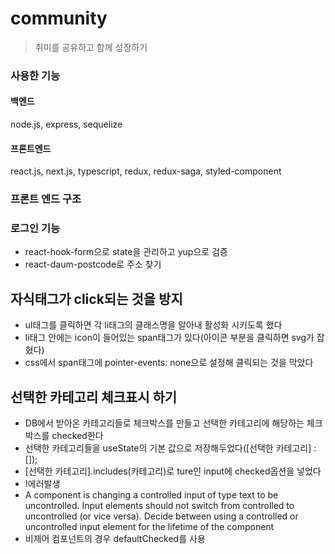# community

> 취미를 공유하고 함께 성장하기

### 사용한 기능

#### 백엔드

node.js, express, sequelize

#### 프론트엔드

react.js, next.js, typescript, redux, redux-saga, styled-component

### 프론트 엔드 구조

### 로그인 기능

- react-hook-form으로 state을 관리하고 yup으로 검증
- react-daum-postcode로 주소 찾기

## 자식태그가 click되는 것을 방지

- ul태그를 클릭하면 각 li태그의 클래스명을 알아내 활성화 시키도록 했다
- li태그 안에는 icon이 들어있는 span태그가 있다(아이콘 부분을 클릭하면 svg가 잡혔다)
- css에서 span태그에 pointer-events: none으로 설정해 클릭되는 것을 막았다

## 선택한 카테고리 체크표시 하기

- DB에서 받아온 카테고리들로 체크박스를 만들고 선택한 카테고리에 해당하는 체크박스를 checked한다
- 선택한 카테고리들을 useState의 기본 값으로 저장해두었다([선택한 카테고리] : []);
- [선택한 카테고리].includes(카테고리)로 ture인 input에 checked옵션을 넣었다
- !에러발생
- A component is changing a controlled input of type text to be uncontrolled. Input elements should not switch from controlled to uncontrolled (or vice versa). Decide between using a controlled or uncontrolled input element for the lifetime of the component
- 비제어 컴포넌트의 경우 defaultChecked를 사용
